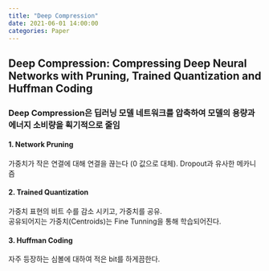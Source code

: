 ```yaml
---
title: "Deep Compression"
date: 2021-06-01 14:00:00
categories: Paper
---
```



## Deep Compression: Compressing Deep Neural Networks with Pruning, Trained Quantization and Huffman Coding  

### Deep Compression은 딥러닝 모델 네트워크를 압축하여 모델의 용량과 에너지 소비량을 획기적으로 줄임
#### 1. Network Pruning
가중치가 작은 연결에 대해 연결을 끊는다 (0 값으로 대체). Dropout과 유사한 메카니즘

#### 2. Trained Quantization
가중치 표현의 비트 수를 감소 시키고, 가중치를 공유.  
공유되어지는 가중치(Centroids)는 Fine Tunning을 통해 학습되어진다.

#### 3. Huffman Coding   
자주 등장하는 심볼에 대하여 적은 bit를 하게끔한다.
